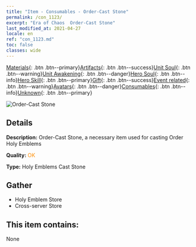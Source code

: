 ```yaml
---
title: "Item - Consumables - Order-Cast Stone"
permalink: /con_1123/
excerpt: "Era of Chaos  Order-Cast Stone"
last_modified_at: 2021-04-27
locale: en
ref: "con_1123.md"
toc: false
classes: wide
---
```

 [Materials](/Items/){: .btn .btn--primary}[Artifacts](/Items/Artifacts/){: .btn .btn--success}[Unit Soul](/Items/UnitSoul/){: .btn .btn--warning}[Unit Awakening](/Items/UnitAwakening/){: .btn .btn--danger}[Hero Soul](/Items/HeroSoul/){: .btn .btn--info}[Hero Skill](/Items/HeroSkill/){: .btn .btn--primary}[Gift](/Items/Gift/){: .btn .btn--success}[Event related](/Items/Events/){: .btn .btn--warning}[Avatars](/Items/Avatars/){: .btn .btn--danger}[Consumables](/Items/Consumables/){: .btn .btn--info}[Unknown](/Items/Unknown/){: .btn .btn--primary}

 ![Order-Cast Stone](/images/t/i_8001.png)

## Details
 **Description:** Order-Cast Stone, a necessary item used for casting Order Holy Emblems

 **Quality:** <span style="color: #FF8C00">OK</span>

 **Type:** Holy Emblems Cast Stone

## Gather

*    Holy Emblem Store 
*    Cross-server Store 

## This item contains:

  None

